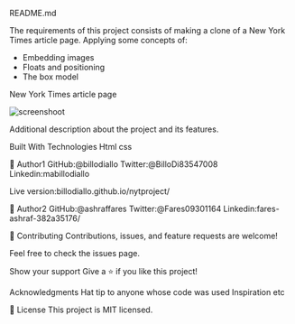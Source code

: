 README.md                    

The requirements of this project consists of making a clone of a New York Times article page. Applying some concepts of:

- Embedding images
- Floats and positioning
- The box model


New York Times article page

![screenshoot](https://user-images.githubusercontent.com/11162987/104711856-eeb8c580-5732-11eb-9a2a-abc0f846c7a2.PNG)



Additional description about the project and its features.

Built With Technologies Html css

👤 Author1
 GitHub:@billodiallo
 Twitter:@BilloDi83547008
 Linkedin:mabillodiallo

Live version:billodiallo.github.io/nytproject/

👤 Author2
GitHub:@ashraffares
Twitter:@Fares09301164
Linkedin:fares-ashraf-382a35176/



🤝 Contributing Contributions, issues, and feature requests are welcome!

Feel free to check the issues page.

Show your support Give a ⭐️ if you like this project!

Acknowledgments Hat tip to anyone whose code was used Inspiration etc

📝 License This project is MIT licensed.